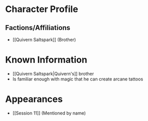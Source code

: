 # Character Profile


## Factions/Affiliations
- [[Quivern Saltspark]] (Brother)

# Known Information
- [[Quivern Saltspark|Quivern's]] brother
- Is familiar enough with magic that he can create arcane tattoos
# Appearances
- [[Session 11]] (Mentioned by name)